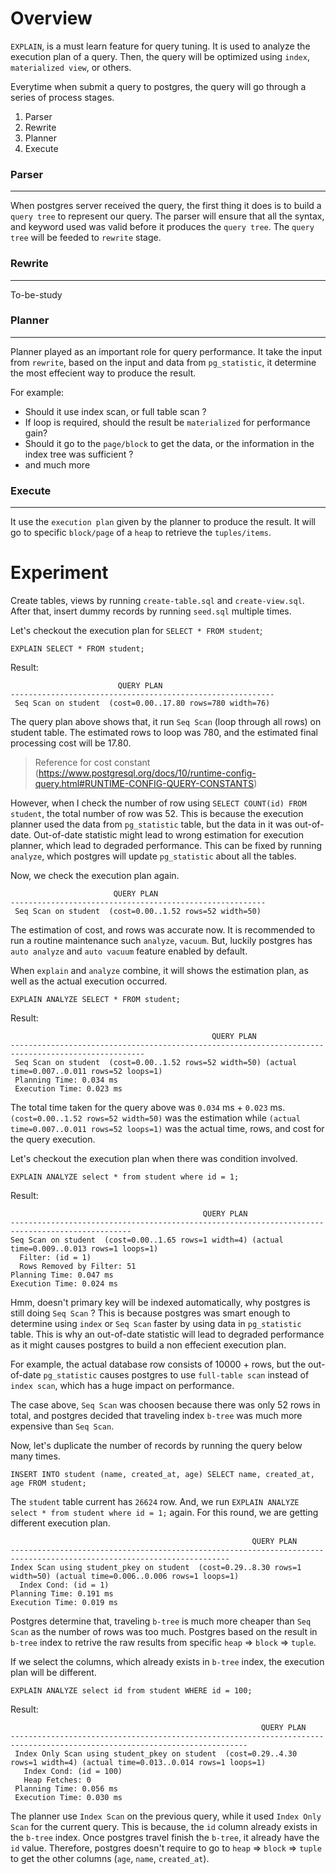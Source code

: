 # Overview
`EXPLAIN`, is a must learn feature for query tuning. It is used to analyze the execution plan of a query. Then, the query will be optimized using `index`, `materialized view`, or others.

Everytime when submit a query to postgres, the query will go through a series of process stages.

1. Parser
2. Rewrite
3. Planner
4. Execute

### Parser
---
When postgres server received the query, the first thing it does is to build a `query tree` to represent our query. The parser will ensure that all the syntax, and keyword used was valid before it produces the `query tree`. The `query tree` will be feeded to `rewrite` stage.

### Rewrite
---
To-be-study

### Planner
---
Planner played as an important role for query performance. It take the input from `rewrite`, based on the input and data from `pg_statistic`, it determine the most effecient way to produce the result.

For example:
- Should it use index scan, or full table scan ?
- If loop is required, should the result be `materialized` for performance gain?
- Should it go to the `page/block` to get the data, or the information in the index tree was sufficient ?
- and much more

### Execute
---
It use the `execution plan` given by the planner to produce the result. It will go to specific `block/page` of a `heap` to retrieve the `tuples/items`.

# Experiment
Create tables, views by running `create-table.sql` and `create-view.sql`. After that, insert dummy records by running `seed.sql` multiple times.

Let's checkout the execution plan for `SELECT * FROM student`;
```
EXPLAIN SELECT * FROM student;
```
Result: 
```
                        QUERY PLAN                         
-----------------------------------------------------------
 Seq Scan on student  (cost=0.00..17.80 rows=780 width=76)
 ```
 The query plan above shows that, it run `Seq Scan` (loop through all rows) on student table. The estimated rows to loop was 780, and the estimated final processing cost will be 17.80.
 > Reference for cost constant (https://www.postgresql.org/docs/10/runtime-config-query.html#RUNTIME-CONFIG-QUERY-CONSTANTS)

However, when I check the number of row using `SELECT COUNT(id) FROM student`, the total number of row was 52. This is because the execution planner used the data from `pg_statistic` table, but the data in it was out-of-date. Out-of-date statistic might lead to wrong estimation for execution planner, which lead to degraded performance. This can be fixed by running `analyze`, which postgres will update `pg_statistic` about all the tables. 

Now, we check the execution plan again.
```
                       QUERY PLAN                        
---------------------------------------------------------
 Seq Scan on student  (cost=0.00..1.52 rows=52 width=50)
```
The estimation of cost, and rows was accurate now. It is recommended to run a routine maintenance such `analyze`, `vacuum`. But, luckily postgres has `auto analyze` and `auto vacuum` feature enabled by default.

When `explain` and `analyze` combine, it will shows the estimation plan, as well as the actual execution occurred.
```
EXPLAIN ANALYZE SELECT * FROM student;
```
Result:
```
                                             QUERY PLAN                                             
----------------------------------------------------------------------------------------------------
 Seq Scan on student  (cost=0.00..1.52 rows=52 width=50) (actual time=0.007..0.011 rows=52 loops=1)
 Planning Time: 0.034 ms
 Execution Time: 0.023 ms
 ```
 The total time taken for the query above was `0.034` ms + `0.023` ms. `(cost=0.00..1.52 rows=52 width=50)` was the estimation while `(actual time=0.007..0.011 rows=52 loops=1)` was the actual time, rows, and cost for the query execution.

 Let's checkout the execution plan when there was condition involved.
 ```
 EXPLAIN ANALYZE select * from student where id = 1;
 ```
 Result:
 ```
                                            QUERY PLAN                                            
-------------------------------------------------------------------------------------------------
 Seq Scan on student  (cost=0.00..1.65 rows=1 width=4) (actual time=0.009..0.013 rows=1 loops=1)
   Filter: (id = 1)
   Rows Removed by Filter: 51
 Planning Time: 0.047 ms
 Execution Time: 0.024 ms
 ```
 Hmm, doesn't primary key will be indexed automatically, why postgres is still doing `Seq Scan` ? This is because postgres was smart enough to determine using `index` or `Seq Scan` faster by using data in `pg_statistic` table. This is why an out-of-date statistic will lead to degraded performance as it might causes postgres to build a non effecient execution plan. 

 For example, the actual database row consists of 10000 + rows, but the out-of-date `pg_statistic` causes postgres to use `full-table scan` instead of `index scan`, which has a huge impact on performance.
 
 The case above, `Seq Scan` was choosen because there was only 52 rows in total, and postgres decided that traveling index `b-tree` was much more expensive than `Seq Scan`.

 Now, let's duplicate the number of records by running the query below many times.
 ```
 INSERT INTO student (name, created_at, age) SELECT name, created_at, age FROM student;
 ```
 The `student` table current has `26624` row. And, we run `EXPLAIN ANALYZE select * from student where id = 1;` again. For this round, we are getting different execution plan.
 ```
                                                       QUERY PLAN                                                       
-----------------------------------------------------------------------------------------------------------------------
 Index Scan using student_pkey on student  (cost=0.29..8.30 rows=1 width=50) (actual time=0.006..0.006 rows=1 loops=1)
   Index Cond: (id = 1)
 Planning Time: 0.191 ms
 Execution Time: 0.019 ms
 ```
 Postgres determine that, traveling `b-tree` is much more cheaper than `Seq Scan` as the number of rows was too much. Postgres based on the result in `b-tree` index to retrive the raw results from specific `heap` => `block` => `tuple`.

If we select the columns, which already exists in `b-tree` index, the execution plan will be different.
```
EXPLAIN ANALYZE select id from student WHERE id = 100;
```
Result:
```
                                                        QUERY PLAN                                                         
---------------------------------------------------------------------------------------------------------------------------
 Index Only Scan using student_pkey on student  (cost=0.29..4.30 rows=1 width=4) (actual time=0.013..0.014 rows=1 loops=1)
   Index Cond: (id = 100)
   Heap Fetches: 0
 Planning Time: 0.056 ms
 Execution Time: 0.030 ms
 ```
 The planner use `Index Scan` on the previous query, while it used `Index Only Scan` for the current query. This is because, the `id` column already exists in the `b-tree` index. Once postgres travel finish the `b-tree`, it already have the `id` value. Therefore, postgres doesn't require to go to `heap` => `block` => `tuple` to get the other columns (`age`, `name`, `created_at`).